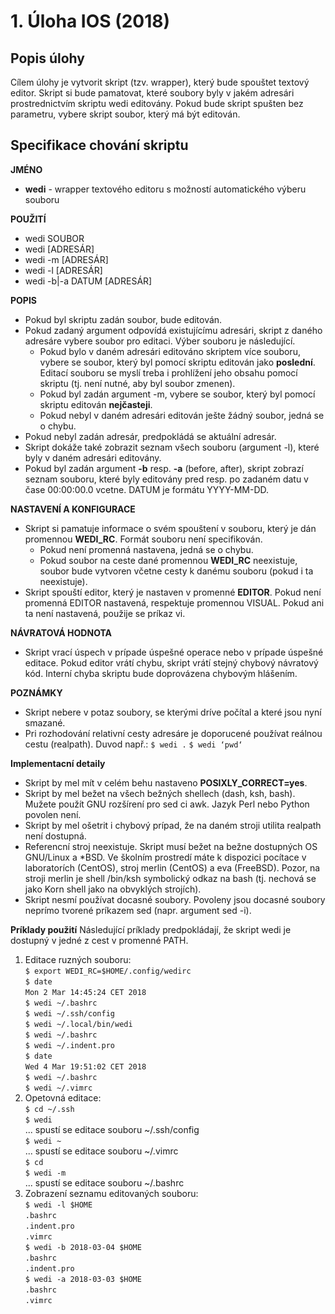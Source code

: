 # 1. Úloha IOS (2018)
## Popis úlohy
Cílem úlohy je vytvorit skript (tzv. wrapper), který bude spouštet textový editor. Skript si bude pamatovat, které soubory byly v jakém adresári prostrednictvím skriptu wedi editovány. Pokud bude skript spušten bez parametru, vybere skript soubor, který má být editován.

## Specifikace chování skriptu
**JMÉNO**
- **wedi** - wrapper textového editoru s možností automatického výberu souboru 

**POUŽITÍ**
- wedi SOUBOR
- wedi [ADRESÁR]
- wedi -m [ADRESÁR]
- wedi -l [ADRESÁR]
- wedi -b|-a DATUM [ADRESÁR]

**POPIS**
- Pokud byl skriptu zadán soubor, bude editován.
- Pokud zadaný argument odpovídá existujícímu adresári, skript z daného adresáre vybere soubor pro editaci. Výber souboru je následující.
    -  Pokud bylo v daném adresári editováno skriptem více souboru, vybere se soubor, který byl pomocí skriptu editován jako **poslední**. Editací souboru se myslí treba i prohlížení jeho obsahu pomocí skriptu (tj. není nutné, aby byl soubor zmenen).
    -  Pokud byl zadán argument -m, vybere se soubor, který byl pomocí skriptu editován **nejčasteji**.
    -  Pokud nebyl v daném adresári editován ješte žádný soubor, jedná se o chybu.
- Pokud nebyl zadán adresár, predpokládá se aktuální adresár.
- Skript dokáže také zobrazit seznam všech souboru (argument -l), které byly v daném adresári editovány.
- Pokud byl zadán argument **-b** resp. **-a** (before, after), skript zobrazí seznam souboru, které byly editovány pred resp. po zadaném datu v čase 00:00:00.0 vcetne. DATUM je formátu YYYY-MM-DD.

**NASTAVENÍ A KONFIGURACE**
- Skript si pamatuje informace o svém spouštení v souboru, který je dán promennou **WEDI_RC**. Formát souboru není specifikován.
    - Pokud není promenná nastavena, jedná se o chybu.
    - Pokud soubor na ceste dané promennou **WEDI_RC** neexistuje, soubor bude vytvoren včetne cesty k danému souboru (pokud i ta neexistuje).
- Skript spouští editor, který je nastaven v promenné **EDITOR**. Pokud není promenná EDITOR nastavená, respektuje promennou VISUAL. Pokud ani ta není nastavená, použije se príkaz vi.

**NÁVRATOVÁ HODNOTA**
- Skript vrací úspech v prípade úspešné operace nebo v prípade úspešné editace. Pokud editor vrátí chybu, skript vrátí stejný chybový návratový kód. Interní chyba skriptu bude doprovázena chybovým hlášením.

**POZNÁMKY**
- Skript nebere v potaz soubory, se kterými dríve počítal a které jsou nyní smazané.
- Pri rozhodování relativní cesty adresáre je doporucené používat reálnou cestu (realpath). Duvod např.:
`$ wedi .`
`$ wedi ‘pwd‘`

**Implementacní detaily**
- Skript by mel mít v celém behu nastaveno **POSIXLY_CORRECT=yes**.
- Skript by mel bežet na všech bežných shellech (dash, ksh, bash). Mužete použít GNU rozšírení pro sed ci awk. Jazyk Perl nebo Python povolen není.
- Skript by mel ošetrit i chybový prípad, že na daném stroji utilita realpath není dostupná.
- Referencní stroj neexistuje. Skript musí bežet na bežne dostupných OS GNU/Linux a *BSD. Ve školním prostredí máte k dispozici pocítace v laboratorích (CentOS), stroj merlin (CentOS) a eva (FreeBSD). Pozor, na stroji merlin je shell /bin/ksh symbolický odkaz na bash (tj. nechová se
jako Korn shell jako na obvyklých strojích).
- Skript nesmí používat docasné soubory. Povoleny jsou docasné soubory neprímo tvorené príkazem sed (napr. argument sed -i).

**Príklady použití**
Následující príklady predpokládají, že skript wedi je dostupný v jedné z cest v
promenné PATH.
1. Editace ruzných souboru:  
`$ export WEDI_RC=$HOME/.config/wedirc`  
`$ date`  
`Mon 2 Mar 14:45:24 CET 2018`  
`$ wedi ~/.bashrc`    
`$ wedi ~/.ssh/config`  
`$ wedi ~/.local/bin/wedi`  
`$ wedi ~/.bashrc`  
`$ wedi ~/.indent.pro`  
`$ date`  
`Wed 4 Mar 19:51:02 CET 2018`  
`$ wedi ~/.bashrc`  
`$ wedi ~/.vimrc`  
2. Opetovná editace:  
`$ cd ~/.ssh`  
`$ wedi`  
... spustí se editace souboru ~/.ssh/config  
`$ wedi ~`  
... spustí se editace souboru ~/.vimrc  
`$ cd`  
`$ wedi -m`  
... spustí se editace souboru ~/.bashrc  
3. Zobrazení seznamu editovaných souboru:  
`$ wedi -l $HOME`  
`.bashrc`  
`.indent.pro`  
`.vimrc`  
`$ wedi -b 2018-03-04 $HOME`  
`.bashrc`  
`.indent.pro`  
`$ wedi -a 2018-03-03 $HOME`  
`.bashrc`  
`.vimrc`  
